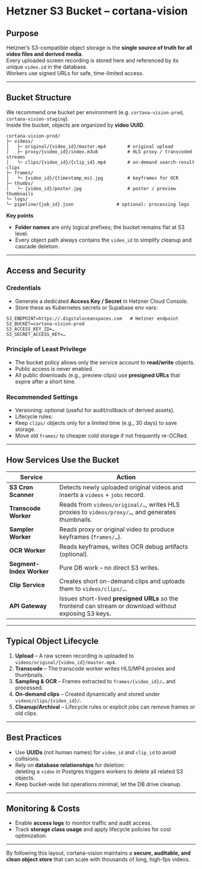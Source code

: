 # Hetzner S3 Bucket – cortana-vision

## Purpose

Hetzner’s S3-compatible object storage is the **single source of truth for all video files and derived media**.  
Every uploaded screen recording is stored here and referenced by its unique `video.id` in the database.  
Workers use signed URLs for safe, time-limited access.

---

## Bucket Structure

We recommend one bucket per environment (e.g. `cortana-vision-prod`, `cortana-vision-staging`).  
Inside the bucket, objects are organized by **video UUID**.

```
cortana-vision-prod/
├─ videos/
│   ├─ original/{video_id}/master.mp4        # original upload
│   ├─ proxy/{video_id}/index.m3u8           # HLS proxy / transcoded streams
│   └─ clips/{video_id}/{clip_id}.mp4        # on-demand search-result clips
├─ frames/
│   └─ {video_id}/{timestamp_ms}.jpg         # keyframes for OCR
├─ thumbs/
│   └─ {video_id}/poster.jpg                 # poster / preview thumbnails
└─ logs/
└─ pipeline/{job_id}.json                # optional: processing logs
```

**Key points**

-   **Folder names** are only logical prefixes; the bucket remains flat at S3 level.
-   Every object path always contains the `video_id` to simplify cleanup and cascade deletion.

---

## Access and Security

### Credentials

-   Generate a dedicated **Access Key / Secret** in Hetzner Cloud Console.
-   Store these as Kubernetes secrets or Supabase env vars:

```
S3_ENDPOINT=https://.digitaloceanspaces.com   # Hetzner endpoint
S3_BUCKET=cortana-vision-prod
S3_ACCESS_KEY_ID=…
S3_SECRET_ACCESS_KEY=…
```

### Principle of Least Privilege

-   The bucket policy allows only the service account to **read/write** objects.
-   Public access is never enabled.
-   All public downloads (e.g., preview clips) use **presigned URLs** that expire after a short time.

### Recommended Settings

-   Versioning: optional (useful for audit/rollback of derived assets).
-   Lifecycle rules:
-   Keep `clips/` objects only for a limited time (e.g., 30 days) to save storage.
-   Move old `frames/` to cheaper cold storage if not frequently re-OCRed.

---

## How Services Use the Bucket

| Service                  | Action                                                                                                 |
| ------------------------ | ------------------------------------------------------------------------------------------------------ |
| **S3 Cron Scanner**      | Detects newly uploaded original videos and inserts a `videos` + `jobs` record.                         |
| **Transcode Worker**     | Reads from `videos/original/…`, writes HLS proxies to `videos/proxy/…`, and generates thumbnails.      |
| **Sampler Worker**       | Reads proxy or original video to produce keyframes (`frames/…`).                                       |
| **OCR Worker**           | Reads keyframes, writes OCR debug artifacts (optional).                                                |
| **Segment-Index Worker** | Pure DB work – no direct S3 writes.                                                                    |
| **Clip Service**         | Creates short on-demand clips and uploads them to `videos/clips/…`.                                    |
| **API Gateway**          | Issues short-lived **presigned URLs** so the frontend can stream or download without exposing S3 keys. |

---

## Typical Object Lifecycle

1. **Upload** – A raw screen recording is uploaded to `videos/original/{video_id}/master.mp4`.
2. **Transcode** – The transcode worker writes HLS/MP4 proxies and thumbnails.
3. **Sampling & OCR** – Frames extracted to `frames/{video_id}/…` and processed.
4. **On-demand clips** – Created dynamically and stored under `videos/clips/{video_id}/`.
5. **Cleanup/Archival** – Lifecycle rules or explicit jobs can remove frames or old clips.

---

## Best Practices

-   Use **UUIDs** (not human names) for `video_id` and `clip_id` to avoid collisions.
-   Rely on **database relationships** for deletion:  
    deleting a `video` in Postgres triggers workers to delete all related S3 objects.
-   Keep bucket-wide list operations minimal; let the DB drive cleanup.

---

## Monitoring & Costs

-   Enable **access logs** to monitor traffic and audit access.
-   Track **storage class usage** and apply lifecycle policies for cost optimization.

---

By following this layout, cortana-vision maintains a **secure, auditable, and clean object store** that can scale with thousands of long, high-fps videos.
